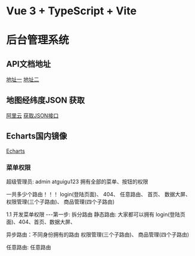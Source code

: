 # Vue 3 + TypeScript + Vite

# 后台管理系统

## API文档地址
[地址一](http://139.198.104.58:8212/swagger-ui.html)
[地址二](http://39.98.123.211:8510/swagger-ui.html)

## 地图经纬度JSON 获取
[阿里云](https://datav.aliyun.com/portal/school/atlas/area_selector?spm=a2crr.23498931.0.0.4ad815ddfFByvF)
[获取JSON接口](https://geo.datav.aliyun.com/areas_v3/bound/100000_full.json)

## Echarts国内镜像
[Echarts](https://www.isqqw.com/)


### 菜单权限
超级管理员: admin atguigu123 拥有全部的菜单、按钮的权限

一共多少个路由！！！
login(登陆页面)、
404、
任意路由、
首页、
数据大屏、
权限管理(三个子路由)、
商品管理(四个子路由)

1.1 开发菜单权限
---第一步: 拆分路由
静态路由: 大家都可以拥有
login(登陆页面)、404、首页、数据大屏、

异步路由：不同身份拥有的路由
权限管理(三个子路由)、
商品管理(四个子路由)

任意路由: 任意路由